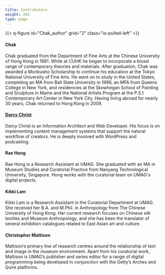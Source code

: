 ```yaml
---
title: Contributors
weight: 201
type: page
---
```



{{< q-figure id="Chak_author" grid="2" class="is-pulled-left" >}}
#### Chak
Chak graduated from the Department of Fine Arts at the Chinese University of Hong Kong in 1981. While at CUHK he began to incorporate a broad range of contemporary theories and materials. After graduation, Chak was awarded a Monbusho Scholarship to continue his education at the Tokyo National University of Fine Arts. He went on to study in the United States, completing an MA from Ball State University in 1986, an MFA from Queens College in New York, and residencies at the Skowhegan School of Painting and Sculpture in Maine and the National Artists Program at the P.S.1 Contemporary Art Center in New York City. Having living abroad for nearly 30 years, Chak returned to Hong Kong in 2009.

#### [Darcy Christ](https://aporia.info)
Darcy Christ is an Information Architect and Web Developer. His focus is on implementing content management systems that support the natural workflow of creators. He is deeply involved with WordPress and podcasting.

#### Rae Hong
Rae Hong is a Research Assistant at UMAG. She graduated with an MA in Museum Studies and Curatorial Practice from Nanyang Technological University, Singapore. Hong works with the curatorial team on UMAG's digital projects.

#### Kikki Lam
Kikki Lam is a Research Assistant in the Curatorial Department at UMAG. She received her B.A. and M.Phil. in Anthropology from The Chinese University of Hong Kong. Her current research focuses on Chinese silk textiles and Museum Anthropology, and she has been the translator of several exhibition catalogues related to East Asian art and culture.

#### Christopher Mattison
Mattison’s primary line of research centres around the relationship of text and image in the museum environment. Apart from his curatorial work, Mattison is UMAG’s publisher and series editor for a range of digital programming being developed in conjunction with the Getty’s Arches and Quire platforms.
